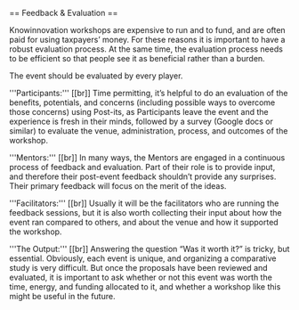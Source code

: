 == Feedback & Evaluation ==

Knowinnovation workshops are expensive to run and to fund, and are often paid for using taxpayers’ money. For these reasons it is important to have a robust evaluation process. At the same time, the evaluation process needs to be efficient so that people see it as beneficial rather than a burden.

The event should be evaluated by every player. 

'''Participants:'''
[[br]]
Time permitting, it’s helpful to do an evaluation of the benefits, potentials, and concerns (including possible ways to overcome those concerns) using Post-its, as Participants leave the event and the experience is fresh in their minds, followed by a survey (Google docs or similar) to evaluate the venue, administration, process, and outcomes of the workshop.

'''Mentors:'''
[[br]]
In many ways, the Mentors are engaged in a continuous process of feedback and evaluation. Part of their role is to provide input, and therefore their post-event feedback shouldn’t provide any surprises. Their primary feedback will focus on the merit of the ideas.

'''Facilitators:'''
[[br]]
Usually it will be the facilitators who are running the feedback sessions, but it is also worth collecting their input about how the event ran compared to others, and about the venue and how it supported the workshop.

'''The Output:'''
[[br]]
Answering the question “Was it worth it?” is tricky, but essential. Obviously, each event is unique, and organizing a comparative study is very difficult. But once the proposals have been reviewed and evaluated, it is important to ask whether or not this event was worth the time, energy, and funding allocated to it, and whether a workshop like this might be useful in the future.